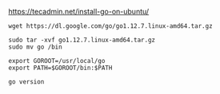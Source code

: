 https://tecadmin.net/install-go-on-ubuntu/

```
wget https://dl.google.com/go/go1.12.7.linux-amd64.tar.gz

sudo tar -xvf go1.12.7.linux-amd64.tar.gz
sudo mv go /bin

export GOROOT=/usr/local/go
export PATH=$GOROOT/bin:$PATH

go version
```